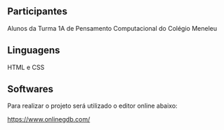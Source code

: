 ## Participantes

Alunos da Turma 1A de Pensamento Computacional do Colégio Meneleu

## Linguagens
HTML e CSS

## Softwares 
Para realizar o projeto será utilizado o editor online abaixo:

https://www.onlinegdb.com/
